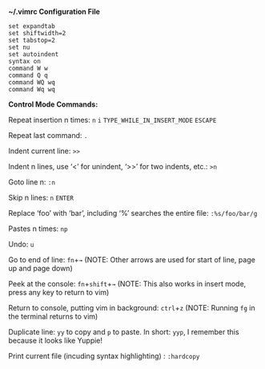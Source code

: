 **~/.vimrc Configuration File**

```vim
set expandtab
set shiftwidth=2
set tabstop=2
set nu
set autoindent
syntax on
command W w
command Q q
command WQ wq
command Wq wq
```

**Control Mode Commands:**

Repeat insertion n times: `n` `i` `TYPE_WHILE_IN_INSERT_MODE` `ESCAPE`

Repeat last command: `.`

Indent current line: `>>`

Indent n lines, use ‘<’ for unindent, ‘>>’ for two indents, etc.: `>n`

Goto line n: `:n`

Skip n lines: `n` `ENTER`

Replace ‘foo’ with ‘bar’, including ‘%’ searches the entire file: `:%s/foo/bar/g`

Pastes n times: `np`

Undo: `u`

Go to end of line: `fn`+`→` (NOTE: Other arrows are used for start of line, page up and page down)

Peek at the console: `fn`+`shift`+`→` (NOTE: This also works in insert mode, press any key to return to vim)

Return to console, putting vim in background: `ctrl`+`z` (NOTE: Running `fg` in the terminal returns to vim)

Duplicate line: `yy` to copy and `p` to paste. In short: `yyp`, I remember this because it looks like Yuppie!

Print current file (incuding syntax highlighting) : `:hardcopy`
